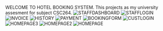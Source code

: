 WELCOME TO HOTEL BOOKING SYSTEM.
This projects as my university assesment for subject CSC264.
![STAFFDASHBOARD](https://github.com/user-attachments/assets/574fb287-785e-4eea-8266-be3c2542ad7f)
![STAFFLOGIN](https://github.com/user-attachments/assets/bee75b69-c4a3-481a-8780-bc61b1b72687)
![INVOICE](https://github.com/user-attachments/assets/2c4da85c-ea77-4226-ae10-ee96ba122db1)
![HISTORY](https://github.com/user-attachments/assets/19dd9258-7885-4ba1-b4ca-a7d584874580)
![PAYMENT](https://github.com/user-attachments/assets/1c142d8f-751d-4490-98cc-e6c2889abc2a)
![BOOKINGFORM](https://github.com/user-attachments/assets/db17aa52-3941-4a89-84bd-ad076004f7c5)
![CUSTLOGIN](https://github.com/user-attachments/assets/3029708c-c7cb-4b3e-8091-465bfc149b64)
![HOMEPAGE3](https://github.com/user-attachments/assets/0a92007b-1a65-43dc-b09e-29e96b6a78ee)
![HOMEPAGE2](https://github.com/user-attachments/assets/85420250-c427-427a-9191-40ae1cc4cffd)
![HOMEPAGE](https://github.com/user-attachments/assets/04e884da-8061-47c3-bce4-10d2c414cb0a)
